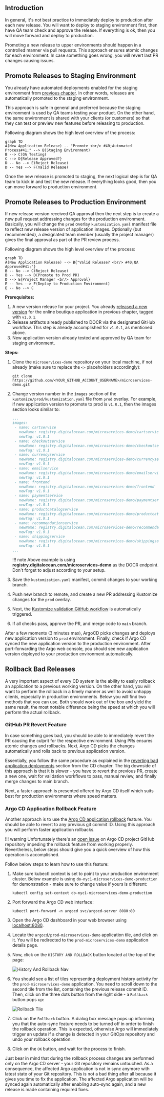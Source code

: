 ## Introduction

In general, it's not best practice to immediately deploy to production after each new release. You will want to deploy to staging environment first, then have QA team check and approve the release. If everything is ok, then you will move forward and deploy to production.

Promoting a new release to upper environments should happen in a controlled manner via pull requests. This approach ensures atomic changes for each environment. In case something goes wrong, you will revert last PR changes causing issues.

## Promote Releases to Staging Environment

You already have automated deployments enabled for the staging environment from [previous chapter](setup-release-process.md). In other words, releases are automatically promoted to the staging environment.

This approach is safe in general and preferred because the staging environment is used by QA teams testing your product. On the other hand, the same environment is shared with your clients (or customers) so that they can test or preview new features before releasing to production.

Following diagram shows the high level overview of the process:

```mermaid
graph TD
A(New Application Release) -- "Promote <br/> #40;Automated Process#41;" --> B(Staging Environment)
B --> C(QA Testing)
C --> D{Release Approved?}
D -- No --> E(Reject Release)
D -- Yes --> F(Valid Release)
```

Once the new release is promoted to staging, the next logical step is for QA team to kick in and test the new release. If everything looks good, then you can move forward to production environment.

## Promote Releases to Production Environment

If new release version received QA approval then the next step is to create a new pull request addressing changes for the production environment. Basically, you will change the `prod` overlay `kustomization.yaml` manifest file to reflect new release version of application images. Optionally (but recommended), a designated team member (usually the project manager) gives the final approval as part of the PR review process.

Following diagram shows the high level overview of the process:

```mermaid
graph TD
A(New Application Release) --> B{"Valid Release? <br/> #40;QA Approved#41;"}
B -- No --> C(Reject Release)
B -- Yes --> D(Promote to Prod PR)
D --> E{Project Manager <br/> Approval}
E -- Yes --> F(Deploy to Production Environment)
E -- No --> C
```

**Prerequisites:**

1. A new version release for your project. You already [released a new version](setup-release-process.md#releasing-a-new-version-for-the-online-boutique-application) for the online boutique application in previous chapter, tagged with `v1.0.1`.
2. Release artifacts already published to DOCR via the designated GitHub workflow. This step is already accomplished for `v1.0.1`, as mentioned above.
3. New application version already tested and approved by QA team for staging environment.

**Steps:**

1. Clone the `microservices-demo` repository on your local machine, if not already (make sure to replace the `<>` placeholders accordingly):

    ```shell
    git clone https://github.com/<YOUR_GITHUB_ACCOUNT_USERNAME>/microservices-demo.git
    ```

2. Change version number in the `images` section of the `kustomize/prod/kustomization.yaml` file from `prod` overlay. For example, if new application version to promote to prod is `v1.0.1`, then the images section looks similar to:

    ```yaml
    ...
    images:
     - name: cartservice
       newName: registry.digitalocean.com/microservices-demo/cartservice
       newTag: v1.0.1
     - name: checkoutservice
       newName: registry.digitalocean.com/microservices-demo/checkoutservice
       newTag: v1.0.1
     - name: currencyservice
       newName: registry.digitalocean.com/microservices-demo/currencyservice
       newTag: v1.0.1
     - name: emailservice
       newName: registry.digitalocean.com/microservices-demo/emailservice
       newTag: v1.0.1
     - name: frontend
       newName: registry.digitalocean.com/microservices-demo/frontend
       newTag: v1.0.1
     - name: paymentservice
       newName: registry.digitalocean.com/microservices-demo/paymentservice
       newTag: v1.0.1
     - name: productcatalogservice
       newName: registry.digitalocean.com/microservices-demo/productcatalogservice
       newTag: v1.0.1
     - name: recommendationservice
       newName: registry.digitalocean.com/microservices-demo/recommendationservice
       newTag: v1.0.1
     - name: shippingservice
       newName: registry.digitalocean.com/microservices-demo/shippingservice
       newTag: v1.0.1
    ...
    ```

    !!! note
        Above example is using **registry.digitalocean.com/microservices-demo** as the DOCR endpoint. Don't forget to adjust according to your setup.

3. Save the `kustomization.yaml` manifest, commit changes to your working branch.
4. Push new branch to remote, and create a new PR addressing Kustomize changes for the `prod` overlay.
5. Next, the [Kustomize validation GitHub workflow](setup-continuous-integration.md#infrastructure-manifests-validation-github-workflow) is automatically triggered.
6. If all checks pass, approve the PR, and merge code to `main` branch.

After a few moments (3 minutes max), ArgoCD picks changes and deploys new application version to `prod` environment. Finally, check if Argo CD synced the new application version to the production environment. After port-forwarding the Argo web console, you should see new application version deployed to your production environment automatically.

## Rollback Bad Releases

A very important aspect of every CD system is the ability to easily rollback an application to a previous working version. On the other hand, you will want to perform the rollback in a timely manner as well to avoid unhappy clients, especially in production environments. Below you will find two methods that you can use. Both should work out of the box and yield the same result, the most notable difference being the speed at which you will perform the actual rollback.

### GitHub PR Revert Feature

In case something goes bad, you should be able to immediately revert the PR causing the culprit for the respective environment. Using PRs ensures atomic changes and rollbacks. Next, Argo CD picks the changes automatically and rolls back to previous application version.

Essentially, you follow the same procedure as explained in the [reverting bad application deployments](setup-continuous-deployments.md#reverting-bad-application-deployments) section from the CD chapter. The big downside of this approach is that it is slower - you have to revert the previous PR, create a new one, wait for validation workflows to pass, manual review, and finally merge changes to main branch.

Next, a faster approach is presented offered by Argo CD itself which suits best for production environments where speed matters.

### Argo CD Application Rollback Feature

Another approach is to use the [Argo CD application rollback](https://argo-cd.readthedocs.io/en/stable/user-guide/commands/argocd_app_rollback/) feature. You should be able to revert to any previous git commit ID. Using this approach you will perform faster application rollbacks.

!!! warning
    Unfortunately there's an [open issue](https://github.com/argoproj/argo-cd/issues/5351) on Argo CD project GitHub repository impeding the rollback feature from working properly. Nevertheless, below steps should give you a quick overview of how this operation is accomplished.

Follow below steps to learn how to use this feature:

1. Make sure kubectl context is set to point to your production environment cluster. Below example is using `do-nyc1-microservices-demo-production` for demonstration - make sure to change value if yours is different:

    ```shell
    kubectl config set-context do-nyc1-microservices-demo-production
    ```

2. Port forward the Argo CD web interface:

    ```shell
    kubectl port-forward -n argocd svc/argocd-server 8080:80
    ```

3. Open the Argo CD dashboard in your web browser using [localhost:8080](https://localhost:8080/).
4. Locate the `argocd/prod-microservices-demo` application tile, and click on it. You will be redirected to the `prod-microservices-demo` application details page.
5. Now, click on the `HISTORY AND ROLLBACK` button located at the top of the page:

    ![History And Rollback Nav](app_history_rollback_btn.png)

6. You should see a list of tiles representing deployment history activity for the `prod-microservices-demo` application. You need to scroll down to the second tile from the list, containing the previous release commit ID. Then, click on the three dots button from the right side - a `Rollback` button pops up:

    ![Rollback Tile](app_rollback_tile.png)

7. Click on the `Rollback` button. A dialog box message pops up informing you that the auto-sync feature needs to be turned off in order to finish the rollback operation. This is expected, otherwise Argo will immediately trigger an update if a change is detected in your GitOps repository and undo your rollback operation.
8. Click on the `OK` button, and wait for the process to finish.

Just bear in mind that during the rollback process changes are performed only on the Argo CD server - your Git repository remains untouched. As a consequence, the affected Argo application is not in sync anymore with latest state of your Git repository. This is not a bad thing after all because it gives you time to fix the application. The affected Argo application will be synced again automatically after enabling auto-sync again, and a new release is made containing required fixes.
